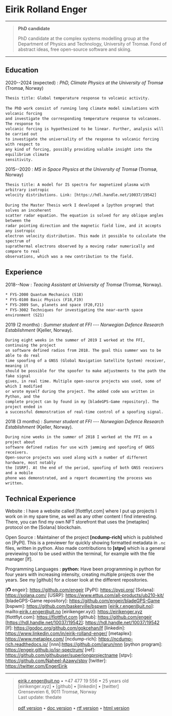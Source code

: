 Eirik Rolland Enger
===================

----

> **PhD candidate**
>
> PhD candidate at the complex systems modelling group at the Department of Physics and
> Technology, University of Tromsø. Fond of abstract ideas, free open-source software and
> skiing.

----

Education
---------

2020--2024 (expected)
:   *PhD, Climate Physics at the University of Tromsø* (Tromsø, Norway)

    Thesis title: Global temperature response to volcanic activity.

    The PhD work consist of running long climate model simulations with volcanic forcing
    and investigate the corresponding temperature response to volcanoes. The response to
    volcanic forcing is hypothesized to be linear. Further, analysis will be carried out
    to investigate the universality of the response to volcanic forcing with respect to
    any kind of forcing, possibly providing valuble insight into the equilibrium climate
    sensitivity.

2015--2020
:   *MS in Space Physics at the University of Tromsø* (Tromsø, Norway)

    Thesis title: A model for IS spectra for magnetized plasma with arbitrary isotropic
    velocity distributions. Link: [https://hdl.handle.net/10037/19542]

    During the Master Thesis work I developed a [python program] that solves an incoherent
    scatter radar equation. The equation is solved for any oblique angles between the
    radar pointing direction and the magnetic field line, and it accepts any isotropic
    electron velocity distribution. This made it possible to calculate the spectrum of
    suprathermal electrons observed by a moving radar numerically and compare to real
    observations, which was a new contribution to the field.

Experience
----------

<!-- ----------                                              ---------- -->
<!-- **University of Tromsø:**                               2018-- -->
<!-- *Teaching Assistant*                                    Tromsø -->
<!-- ----------                                              ---------- -->

2018--Now
:   *Teacing Assistant at University of Tromsø* (Tromsø, Norway).

    * FYS-2000 Quantum Mechanics (S18)
    * FYS-0100 Basic Physics (F18,F19)
    * FYS-2009 Sun, planets and space (F20,F21)
    * FYS-3002 Techniques for investigating the near-earth space environment (S21)


<!-- ----------                                              ---------- -->
<!-- **FFI --- Norwegian Defence Research Establishment:**   June 2019--July 2019 -->
<!-- *Summer student*                                        Kjeller -->
<!-- ----------                                              ---------- -->

2019 (2 months)
:   *Summer student at FFI --- Norwegian Defence Research Establishment* (Kjeller, Norway).

    During eight weeks in the summer of 2019 I worked at the FFI, continuing the project
    on software defined radios from 2018. The goal this summer was to be able to do real
    time spoofing of a GNSS (Global Navigation Satellite System) receiver, meaning it
    should be possible for the spoofer to make adjustments to the path the fake signal
    gives, in real time. Multiple open-source projects was used, some of which I modified
    or wrote myself during the project. The added code was written in Python, and the
    complete project can by found in my [bladeGPS-Game repository]. The project ended in
    a successful demonstration of real-time control of a spoofing signal.

<!-- ----------                                              ---------- -->
<!-- **FFI --- Norwegian Defence Research Establishment:**   June 2018--August 2018 -->
<!-- *Summer student*                                        Kjeller -->
<!-- ----------                                              ---------- -->

2018 (3 months)
:   *Summer student at FFI --- Norwegian Defence Research Establishment* (Kjeller, Norway).

    During nine weeks in the summer of 2018 I worked at the FFI on a project about
    software defined radios for use with jamming and spoofing of GNSS receivers.
    Open-source projects was used along with a number of different hardware, most notably
    the [USRP]. At the end of the period, spoofing of both GNSS receivers and a mobile
    phone was demonstrated, and a report documenting the process was written.

Technical Experience
--------------------

Website
:   I have a website called [flottflyt.com] where I put up projects I work on in my spare
    time, as well as any other content I find interesting. There, you can find my own NFT
    storefront that uses the [metaplex] protocol on the [Solana] blockchain.

Open Source
:   Maintainer of the project **[ncdump-rich]** which is published on [PyPI]. This is
    a previewer for quickly showing formatted metadata in `.nc` files, written in python.
    Also made contributions to **[stpv]** which is a general previewing tool to be used
    within the terminal, for example with the file manager [lf].

Programming Languages
:   **python:**
    Have been programming in python for four years with increasing intensity, creating
    multiple projects over the years. See my [github] for a closer look at the different
    repositories.

<!-- :   **shell:** -->
<!--     Since switching to linux and more minimalistic window managers than the standard GNOME -->
<!--     window manager on Ubuntu, specifically the [bspwm], I have been working more and more -->
<!--     in shell scripts to customise my set up. -->

[![](../images/github-logo2.png) engeir]: https://github.com/engeir
[PyPI]: https://pypi.org/
[Solana]: https://solana.com/
[USRP]: https://www.ettus.com/all-products/ub210-kit/
[bladeGPS-Game repository]: https://github.com/engeir/bladeGPS-Game
[bspwm]: https://github.com/baskerville/bspwm
[eirik.r.enger@uit.no]: mailto:eirik.r.enger@uit.no
[eirikenger.xyz]: https://eirikenger.xyz
[flottflyt.com]: https://flottflyt.com
[github]: https://github.com/engeir
[https://hdl.handle.net/10037/19542]: https://hdl.handle.net/10037/19542
[lf]: https://godoc.org/github.com/gokcehan/lf
[linkedin]: https://www.linkedin.com/in/eirik-rolland-enger/
[metaplex]: https://www.metaplex.com/
[ncdump-rich]: https://ncdump-rich.readthedocs.io/
[nnn]:https://github.com/jarun/nnn
[python program]: https://engeir.github.io/isr-spectrum/
[ref]: https://github.com/githubuser/superlongprojectname
[stpv]: https://github.com/Naheel-Azawy/stpv
[twitter]: https://twitter.com/EngerEirik

[pdf version]: https://resume.eirikenger.xyz/index.pdf
[rtf version]: https://resume.eirikenger.xyz/index.rtf
[html version]: https://resume.eirikenger.xyz
[doc version]: https://resume.eirikenger.xyz/index.docx

<!-- > [eirikenger.xyz] • [![](../images/github-logo2.png) engeir]\ -->

----

> <eirik.r.enger@uit.no> • +47 477 19 556 • 25 years old\
> [eirikenger.xyz] • [github] • [linkedin] • [twitter]\
> Grenseveien 6, 9011 Tromsø, Norway\
> Last update: thedate \
> \
> [pdf version] • [doc version] • [rtf version] • [html version]
